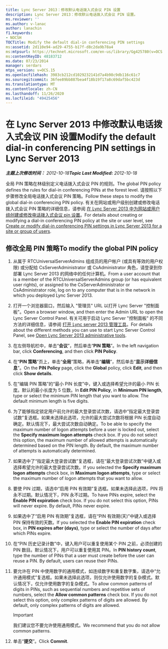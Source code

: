 ```yaml
---
title: Lync Server 2013：修改默认电话拨入式会议 PIN 设置
description: Lync Server 2013：修改默认电话拨入式会议 PIN 设置。
ms.reviewer: ''
ms.author: v-lanac
author: lanachin
f1.keywords:
- NOCSH
TOCTitle: Modify the default dial-in conferencing PIN settings
ms:assetid: 2d110e94-ad29-4755-b17f-d8c2da9b78a4
ms:mtpsurl: https://technet.microsoft.com/en-us/library/Gg425780(v=OCS.15)
ms:contentKeyID: 48183712
ms.date: 07/23/2014
manager: serdars
mtps_version: v=OCS.15
ms.openlocfilehash: 3983cb212cd1029232141d7a4b98c9db116c61c7
ms.sourcegitcommit: 36fee89bb887bea4f18b19f17a8c69daf5bc423d
ms.translationtype: MT
ms.contentlocale: zh-CN
ms.lasthandoff: 11/26/2020
ms.locfileid: "49425456"
---
```

# <a name="modify-the-default-dial-in-conferencing-pin-settings-in-lync-server-2013"></a><span data-ttu-id="5db50-103">在 Lync Server 2013 中修改默认电话拨入式会议 PIN 设置</span><span class="sxs-lookup"><span data-stu-id="5db50-103">Modify the default dial-in conferencing PIN settings in Lync Server 2013</span></span>

<div data-xmlns="http://www.w3.org/1999/xhtml">

<div class="topic" data-xmlns="http://www.w3.org/1999/xhtml" data-msxsl="urn:schemas-microsoft-com:xslt" data-cs="https://msdn.microsoft.com/">

<div data-asp="https://msdn2.microsoft.com/asp">



</div>

<div id="mainSection">

<div id="mainBody"><span data-ttu-id="5db50-104">

<span> </span></span><span class="sxs-lookup"><span data-stu-id="5db50-104">

<span> </span></span></span>

<span data-ttu-id="5db50-105">_**主题上次修改时间：** 2012-10-18_</span><span class="sxs-lookup"><span data-stu-id="5db50-105">_**Topic Last Modified:** 2012-10-18_</span></span>

<span data-ttu-id="5db50-106">全局 PIN 策略在林级别定义电话拨入式会议 PIN 的规则。</span><span class="sxs-lookup"><span data-stu-id="5db50-106">The global PIN policy defines the rules for dial-in conferencing PINs at the forest level.</span></span> <span data-ttu-id="5db50-107">请按照以下步骤修改全局电话拨入式会议 PIN 策略。</span><span class="sxs-lookup"><span data-stu-id="5db50-107">Follow these steps to modify the global dial-in conferencing PIN policy.</span></span> <span data-ttu-id="5db50-108">有关在网站或用户级别创建或修改电话拨入式会议 PIN 策略的详细信息，请参阅 [在 Lync Server 2013 中为网站或用户组创建或修改电话拨入式会议 pin 设置](lync-server-2013-create-or-modify-dial-in-conferencing-pin-settings-for-a-site-or-group-of-users.md)。</span><span class="sxs-lookup"><span data-stu-id="5db50-108">For details about creating or modifying a dial-in conferencing PIN policy at the site or user level, see [Create or modify dial-in conferencing PIN settings in Lync Server 2013 for a site or group of users](lync-server-2013-create-or-modify-dial-in-conferencing-pin-settings-for-a-site-or-group-of-users.md).</span></span>

<div>

## <a name="to-modify-the-global-pin-policy"></a><span data-ttu-id="5db50-109">修改全局 PIN 策略</span><span class="sxs-lookup"><span data-stu-id="5db50-109">To modify the global PIN policy</span></span>

1.  <span data-ttu-id="5db50-110">从属于 RTCUniversalServerAdmins 组成员的用户帐户 (或具有等效的用户权限) 或分配给 CsServerAdministrator 或 CsAdministrator 角色，请登录到你部署 Lync Server 2013 的网络中的任何计算机。</span><span class="sxs-lookup"><span data-stu-id="5db50-110">From a user account that is a member of the RTCUniversalServerAdmins group (or has equivalent user rights), or assigned to the CsServerAdministrator or CsAdministrator role, log on to any computer that is in the network in which you deployed Lync Server 2013.</span></span>

2.  <span data-ttu-id="5db50-111">打开一个浏览器窗口，然后输入 "管理员" URL 以打开 Lync Server "控制面板"。</span><span class="sxs-lookup"><span data-stu-id="5db50-111">Open a browser window, and then enter the Admin URL to open the Lync Server Control Panel.</span></span> <span data-ttu-id="5db50-112">有关可用于启动 Lync Server "控制面板" 的不同方法的详细信息，请参阅 [打开 Lync server 2013 管理工具](lync-server-2013-open-lync-server-administrative-tools.md)。</span><span class="sxs-lookup"><span data-stu-id="5db50-112">For details about the different methods you can use to start Lync Server Control Panel, see [Open Lync Server 2013 administrative tools](lync-server-2013-open-lync-server-administrative-tools.md).</span></span>

3.  <span data-ttu-id="5db50-113">在左侧导航栏中，单击“**会议**”，然后单击“**PIN 策略**”。</span><span class="sxs-lookup"><span data-stu-id="5db50-113">In the left navigation bar, click **Conferencing**, and then click **PIN Policy**.</span></span>

4.  <span data-ttu-id="5db50-114">在“**PIN 策略**”页上，单击“**全局**”策略，再单击“**编辑**”，然后单击“**显示详细信息**”。</span><span class="sxs-lookup"><span data-stu-id="5db50-114">On the **PIN Policy** page, click the **Global** policy, click **Edit**, and then click **Show details**.</span></span>

5.  <span data-ttu-id="5db50-p103">在“编辑 PIN 策略”的“最小 PIN 长度”中，键入或选择希望允许的最小 PIN 长度。默认的最小长度为 5 位数。</span><span class="sxs-lookup"><span data-stu-id="5db50-p103">In **Edit PIN Policy**, in **Minimum PIN length**, type or select the minimum PIN length that you want to allow. The default minimum length is five digits.</span></span>

6.  <span data-ttu-id="5db50-p104">为了能够指定锁定用户前允许的最大登录尝试次数，请选中“指定最大登录尝试数”复选框。如果未选择此选项，允许的最大尝试次数将根据 PIN 长度自动确定。默认情况下，最大尝试次数自动确定。</span><span class="sxs-lookup"><span data-stu-id="5db50-p104">To be able to specify the maximum number of logon attempts before a user is locked out, select the **Specify maximum logon attempts** check box. If you do not select this option, the maximum number of allowed attempts is automatically determined based on the PIN length. By default, the maximum number of attempts is automatically determined.</span></span>

7.  <span data-ttu-id="5db50-120">如果选中了“指定最大登录尝试数”复选框，请在“最大登录尝试次数”中键入或选择希望允许的最大登录尝试次数。</span><span class="sxs-lookup"><span data-stu-id="5db50-120">If you selected the **Specify maximum logon attempts** check box, in **Maximum logon attempts**, type or select the maximum number of logon attempts that you want to allow.</span></span>

8.  <span data-ttu-id="5db50-p105">要使 PIN 过期，请选中“启用 PIN 有效期”复选框。如果未选择此选项，PIN 将永不过期。默认情况下，PIN 永不过期。</span><span class="sxs-lookup"><span data-stu-id="5db50-p105">To have PINs expire, select the **Enable PIN expiration** check box. If you do not select this option, PINs will never expire. By default, PINs never expire.</span></span>

9.  <span data-ttu-id="5db50-124">如果选中了“启用 PIN 有效期”复选框，请在“PIN 有效期(天)”中键入或选择 PIN 保持有效的天数。</span><span class="sxs-lookup"><span data-stu-id="5db50-124">If you selected the **Enable PIN expiration** check box, in **PIN expires after (days)**, type or select the number of days after which PINs expire.</span></span>

10. <span data-ttu-id="5db50-p106">在“PIN 历史记录计数”中，键入用户可以重复使用某个 PIN 之前，必须创建的 PIN 数目。默认情况下，用户可以重复使用其 PIN。</span><span class="sxs-lookup"><span data-stu-id="5db50-p106">In **PIN history count**, type the number of PINs that a user must create before the user can reuse a PIN. By default, users can reuse their PINs.</span></span>

11. <span data-ttu-id="5db50-p107">要允许在 PIN 中使用数字的通用模式，如连续数字和重复数字集，请选中“允许通用模式”复选框。如果未选择此选项，则仅允许使用数字的复杂模式。默认情况下，仅允许使用数字的复杂模式。</span><span class="sxs-lookup"><span data-stu-id="5db50-p107">To allow common patterns of digits in PINs, such as sequential numbers and repetitive sets of numbers, select the **Allow common patterns** check box. If you do not select this option, only complex patterns of digits are allowed. By default, only complex patterns of digits are allowed.</span></span>
    
    <div>
    

    > [!IMPORTANT]  
    > <span data-ttu-id="5db50-130">我们建议您不要允许使用通用模式。</span><span class="sxs-lookup"><span data-stu-id="5db50-130">We recommend that you do not allow common patterns.</span></span>

    
    </div>

12. <span data-ttu-id="5db50-131">单击“**提交**”。</span><span class="sxs-lookup"><span data-stu-id="5db50-131">Click **Commit**.</span></span>

<span data-ttu-id="5db50-132"></div>

</div>

<span> </span>

</div>

</div>

</span><span class="sxs-lookup"><span data-stu-id="5db50-132"></div>

</div>

<span> </span>

</div>

</div>

</span></span></div>

